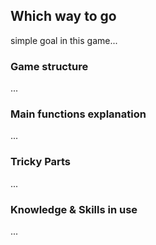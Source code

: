 ## Which way to go

simple goal in this game...

### Game structure

...


### Main functions explanation

...


### Tricky Parts

...


### Knowledge & Skills in use


...